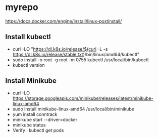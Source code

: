 # myrepo
https://docs.docker.com/engine/install/linux-postinstall/
## Install kubectl 
-  curl -LO "https://dl.k8s.io/release/$(curl -L -s https://dl.k8s.io/release/stable.txt)/bin/linux/amd64/kubectl"
-  sudo install -o root -g root -m 0755 kubectl /usr/local/bin/kubectl
-   kubectl version
## Install Minikube
-  curl -LO https://storage.googleapis.com/minikube/releases/latest/minikube-linux-amd64
-  sudo install minikube-linux-amd64 /usr/local/bin/minikube
-  yum install  conntrack
-  minikube start --driver=docker
-  minikube status
-  Verify :  kubectl get pods 
